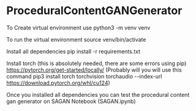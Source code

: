# ProceduralContentGANGenerator

To Create virtual environment use
python3 -m venv venv

To run the virtual environment
source venv/bin/activate

Install all dependencies
pip install -r requirements.txt

Install torch (this is absolutely needed, there are some errors using pip)
https://pytorch.org/get-started/locally/
(Probably will you will use this command pip3 install torch torchvision torchaudio --index-url https://download.pytorch.org/whl/cu124)

Once you installed all dependencies you can test the procedural content gan generator on SAGAN Notebook (SAGAN.ipynb)
